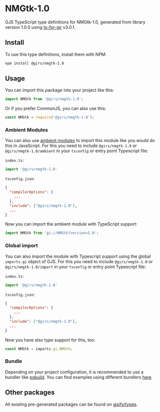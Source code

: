 
# NMGtk-1.0

GJS TypeScript type definitions for NMGtk-1.0, generated from library version 1.0.0 using [ts-for-gir](https://github.com/gjsify/ts-for-gir) v3.0.1.


## Install

To use this type definitions, install them with NPM:
```bash
npm install @girs/nmgtk-1.0
```

## Usage

You can import this package into your project like this:
```ts
import NMGtk from '@girs/nmgtk-1.0';
```

Or if you prefer CommonJS, you can also use this:
```ts
const NMGtk = require('@girs/nmgtk-1.0');
```

### Ambient Modules

You can also use [ambient modules](https://github.com/gjsify/ts-for-gir/tree/main/packages/cli#ambient-modules) to import this module like you would do this in JavaScript.
For this you need to include `@girs/nmgtk-1.0` or `@girs/nmgtk-1.0/ambient` in your `tsconfig` or entry point Typescript file:

`index.ts`:
```ts
import '@girs/nmgtk-1.0'
```

`tsconfig.json`:
```json
{
  "compilerOptions": {
    ...
  },
  "include": ["@girs/nmgtk-1.0"],
  ...
}
```

Now you can import the ambient module with TypeScript support: 

```ts
import NMGtk from 'gi://NMGtk?version=1.0';
```

### Global import

You can also import the module with Typescript support using the global `imports.gi` object of GJS.
For this you need to include `@girs/nmgtk-1.0` or `@girs/nmgtk-1.0/import` in your `tsconfig` or entry point Typescript file:

`index.ts`:
```ts
import '@girs/nmgtk-1.0'
```

`tsconfig.json`:
```json
{
  "compilerOptions": {
    ...
  },
  "include": ["@girs/nmgtk-1.0"],
  ...
}
```

Now you have also type support for this, too:

```ts
const NMGtk = imports.gi.NMGtk;
```

### Bundle

Depending on your project configuration, it is recommended to use a bundler like [esbuild](https://esbuild.github.io/). You can find examples using different bundlers [here](https://github.com/gjsify/ts-for-gir/tree/main/examples).

## Other packages

All existing pre-generated packages can be found on [gjsify/types](https://github.com/gjsify/types).

